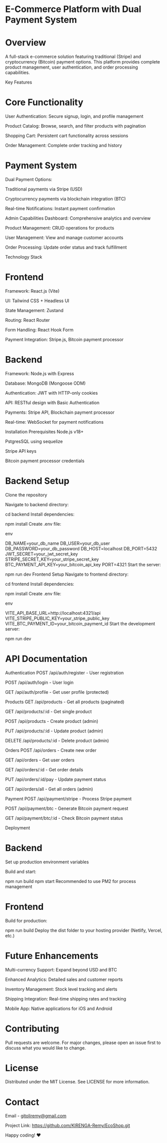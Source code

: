 # E-Commerce Platform with Dual Payment System

# Overview
A full-stack e-commerce solution featuring traditional (Stripe) and cryptocurrency (Bitcoin) payment options. This platform provides complete product management, user authentication, and order processing capabilities.

Key Features
# Core Functionality
User Authentication: Secure signup, login, and profile management

Product Catalog: Browse, search, and filter products with pagination

Shopping Cart: Persistent cart functionality across sessions

Order Management: Complete order tracking and history

# Payment System
Dual Payment Options:

Traditional payments via Stripe (USD)

Cryptocurrency payments via blockchain integration (BTC)

Real-time Notifications: Instant payment confirmation

Admin Capabilities
Dashboard: Comprehensive analytics and overview

Product Management: CRUD operations for products

User Management: View and manage customer accounts

Order Processing: Update order status and track fulfillment

Technology Stack
# Frontend
Framework: React.js (Vite)

UI: Tailwind CSS + Headless UI

State Management: Zustand

Routing: React Router

Form Handling: React Hook Form

Payment Integration: Stripe.js, Bitcoin payment processor

# Backend
Framework: Node.js with Express

Database: MongoDB (Mongoose ODM)

Authentication: JWT with HTTP-only cookies

API: RESTful design with Basic Authentication

Payments: Stripe API, Blockchain payment processor

Real-time: WebSocket for payment notifications

Installation
Prerequisites
Node.js v18+

PstgresSQL using sequelize

Stripe API keys

Bitcoin payment processor credentials

# Backend Setup
Clone the repository

Navigate to backend directory:

cd backend
Install dependencies:

npm install
Create .env file:

env

DB_NAME=your_db_name
DB_USER=your_db_user
DB_PASSWORD=your_db_password
DB_HOST=localhost
DB_PORT=5432
JWT_SECRET=your_jwt_secret_key
STRIPE_SECRET_KEY=your_stripe_secret_key
BTC_PAYMENT_API_KEY=your_bitcoin_api_key
PORT=4321
Start the server:

npm run dev
Frontend Setup
Navigate to frontend directory:

cd frontend
Install dependencies:

npm install
Create .env file:

env

VITE_API_BASE_URL=http://localhost:4321/api
VITE_STRIPE_PUBLIC_KEY=your_stripe_public_key
VITE_BTC_PAYMENT_ID=your_bitcoin_payment_id
Start the development server:

npm run dev

# API Documentation
Authentication
POST /api/auth/register - User registration

POST /api/auth/login - User login

GET /api/auth/profile - Get user profile (protected)

Products
GET /api/products - Get all products (paginated)

GET /api/products/:id - Get single product

POST /api/products - Create product (admin)

PUT /api/products/:id - Update product (admin)

DELETE /api/products/:id - Delete product (admin)

Orders
POST /api/orders - Create new order

GET /api/orders - Get user orders

GET /api/orders/:id - Get order details

PUT /api/orders/:id/pay - Update payment status

GET /api/orders/all - Get all orders (admin)

Payment
POST /api/payment/stripe - Process Stripe payment

POST /api/payment/btc - Generate Bitcoin payment request

GET /api/payment/btc/:id - Check Bitcoin payment status

Deployment

# Backend
Set up production environment variables

Build and start:

npm run build
npm start
Recommended to use PM2 for process management

# Frontend
Build for production:

npm run build
Deploy the dist folder to your hosting provider (Netlify, Vercel, etc.)

# Future Enhancements
Multi-currency Support: Expand beyond USD and BTC

Enhanced Analytics: 
Detailed sales and customer reports

Inventory Management: 
Stock level tracking and alerts

Shipping Integration: 
Real-time shipping rates and tracking

Mobile App: 
Native applications for iOS and Android

# Contributing
Pull requests are welcome. For major changes, please open an issue first to discuss what you would like to change.

# License
Distributed under the MIT License. See LICENSE for more information.

# Contact
Email - gitoliremy@gmail.com

Project Link: https://github.com/KIRENGA-Remy/EcoShop.git

Happy coding! ❤️